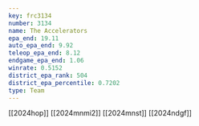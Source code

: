 ```yaml
---
key: frc3134
number: 3134
name: The Accelerators
epa_end: 19.11
auto_epa_end: 9.92
teleop_epa_end: 8.12
endgame_epa_end: 1.06
winrate: 0.5152
district_epa_rank: 504
district_epa_percentile: 0.7202
type: Team
---
```

[[2024hop]]
[[2024mnmi2]]
[[2024mnst]]
[[2024ndgf]]
